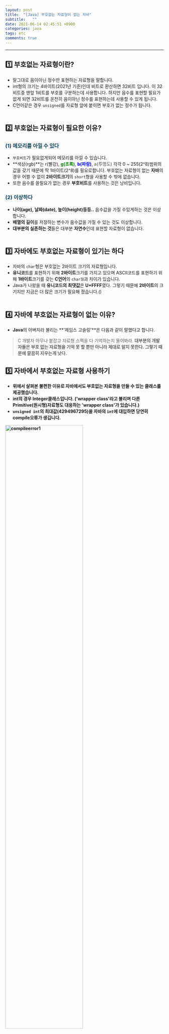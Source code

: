 ```yaml
---
layout: post
title:  "[Java] 부호없는 자료형이 없는 자바"
subtitle:   ""
date: 2021-06-14 02:45:51 +0900
categories: java
tags: etc
comments: true
---
```


* * *
## 1️⃣ 부호없는 자료형이란?

* 말그대로 음이아닌 정수만 표현하는 자료형을 말합니다.
* int형의 크기는 4바이트(2021년 기준)인데 비트로 환산하면 32비트 입니다. 이 32비트중 맨앞 1비트를 <rd>부호를 구분하는데 사용</rd>합니다. 하지만 음수를 표현할 필요가 없게 되면 32비트를 온전히 음이아닌 정수를 표현하는데 사용할 수 있게 됩니다.
* C언어같은 경우 `unsigned`를 자료형 앞에 붙이면 부호가 없는 정수가 됩니다.
<br><br>

## 2️⃣ 부호없는 자료형이 필요한 이유?

<h3 style="color:#0e435c;">(1) 메모리를 아낄 수 있다</h3>

* `부호비트`가 필요없게되어 메모리를 아낄 수 있습니다.
* **색상(rgb)**는 <rd>r(빨강)</rd>, <b style="color:green">g(초록)</b>, <b style="color:blue">b(파랑)</b>, <b style="color:gray">a(투명도)</b> 각각 0 ~ 255(2^8)범위의 값을 갖기 때문에 딱 1바이트(2^8)를 필요로합니다. 부호없는 자료형이 없는 **자바**의 경우 어쩔 수 없이 **2바이트크기**의 `short`형을 사용할 수 밖에 없습니다.
* 또한 음수를 쓸필요가 없는 경우 **부호비트**를 사용하는 것은 낭비입니다.

<h3 style="color:#0e435c;">(2) 이상하다</h3>

* **나이(age), 날짜(date), 높이(height)등등..** 음수값을 가질 수있게하는 것은 이상합니다.
* **배열의 길이**를 저장하는 변수가 음수값을 가질 수 있는 것도 이상합니다.
* **대부분의 실존하는 것**들은 대부분 **자연수**인데 표현할 자료형이 없습니다.
<br><br>

## 3️⃣ 자바에도 부호없는 자료형이 있기는 하다

* 자바의 `char`형은 <rd>부호없는 2바이트 크기의 자료형</rd>입니다.
* <b><rd>유니코드</rd></b>를 표현하기 위해 **2바이트**크기를 가지고 있으며 <rd>ASCII코드</rd>를 표현하기 위해 **1바이트**크기를 갖는 **C언어**의 `char형`과 차이가 있습니다.
* Java가 나왔을 때 **유니코드의 최댓값**은 **U+FFFF**였다. 그렇기 때문에 **2바이트**의 크기지만 지금은 더 많은 크기가 필요해 졌습니다.()
<br><br>

## 4️⃣ 자바에 부호없는 자료형이 없는 이유?

* **Java**의 아버지라 불리는 **'제임스 고슬링'**은 다음과 같이 말했다고 합니다.
> C 개발자 아무나 붙잡고 자료형 스펙을 다 기억하는지 물어봐라.<b>
> 대부분의 개발자들은 부호 없는 자료형을 기억 못 할 뿐만 아니라 제대로 알지 못한다. 그렇기 때문에 깔끔히 지우는게 낫다.

## 5️⃣ 자바에서 부호없는 자료형 사용하기

* 위에서 살펴본 불편한 이유로 자바에서도 **부호없는 자료형**을 만들 수 있는 **클래스**를 제공했습니다.
* **int**의 경우 **Integer**클래스입니다. <b style="fontsize:90%">(<rd>'wrapper class'</rd>라고 불리며 다른 Primitive(원시형)자료형도 대응하는 'wrapper class'가 있습니다.) 
* `unsigned int`의 최대값(4294967295)을 자바의 `int`에 대입하면 당연히 **compile**오류가 생깁니다.
<img src="https://kirkim.github.io/assets/img/java/basic/basic1.png" width="70%" alt="compileerror1">

* 다음과 같이 **Integet**클래스를 이용하면 됩니다.

```java
int num = Integer.parseUnsignedInt("4294967295");
```

* 하지만 위의 `num`을 출력해보면 **오버플로우**되어 `-1`이 출력 됩니다.
* 그래서 온전한 값을 출력하기 위해 **String**형으로 포맷팅해주어야 합니다.

```java
String numString = Integer.toUnsignedString(num);
```

* 그외에도 **Integer클래스**에는 부호 없는 수처럼 처리할 수 있는 수많은 메소드들을 가지고 있습니다.

## 6️⃣ 결론

* 그냥 <b>부호없는 자료형 만들어 주지..</b>